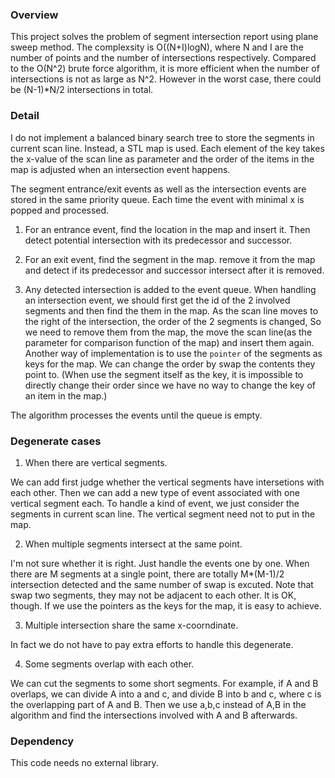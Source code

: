 ### Overview

This project solves the problem of segment intersection report using plane sweep method. The complexsity is O((N+I)logN), where N and I are the number of points and the number of intersections respectively. Compared to the O(N^2) brute force algorithm, it is more efficient when the number of intersections is not as large as N^2. However in the worst case, there could be (N-1)*N/2 intersections in total.

### Detail

I do not implement a balanced binary search tree to store the segments in current scan line. Instead, a STL map is used. Each element of the key takes the x-value of the scan line as parameter and the order of the items in the map is adjusted when an intersection event happens. 

The segment entrance/exit events as well as the intersection events are stored in the same priority queue. Each time the event with minimal x is popped and processed. 

1. For an entrance event, find the location in the map and insert it. Then detect potential intersection with its predecessor and successor.

2. For an exit event, find the segment in the map. remove it from the map and detect if its predecessor and successor intersect after it is removed.

3. Any detected intersection is added to the event queue. When handling an intersection event, we should first get the id of the 2 involved segments and then find the them in the map. As the scan line moves to the right of the intersection, the order of the 2 segments is changed, So we need to remove them from the map, the move the scan line(as the parameter for comparison function of the map) and insert them again. Another way of implementation is to use the `pointer` of the segments as keys for the map. We can change the order by swap the contents they point to. (When use the segment itself as the key, it is impossible to directly change their order since we have no way to change the key of an item in the map.)

The algorithm processes the events until the queue is empty.

### Degenerate cases

1. When there are vertical segments.

We can add first judge whether the vertical segments have intersetions with each other. Then we can add a new type of event associated with one vertical segment each. To handle a kind of event, we just consider the segments in current scan line. The vertical segment need not to put in the map.

2. When multiple segments intersect at the same point.

I'm not sure whether it is right. Just handle the events one by one. When there are M segments at a single point, there are totally M*(M-1)/2 intersection detected and the same number of swap is excuted. Note that swap two segments, they may not be adjacent to each other. It is OK, though. If we use the pointers as the keys for the map, it is easy to achieve.

3. Multiple intersection share the same x-coorndinate.

In fact we do not have to pay extra efforts to handle this degenerate.

4. Some segments overlap with each other.

We can cut the segments to some short segments. For example, if A and B overlaps, we can divide A into a and c, and divide B into b and c, where c is the overlapping part of A and B. Then we use a,b,c instead of A,B in the algorithm and find the intersections involved with A and B afterwards.

### Dependency

This code needs no external library.
